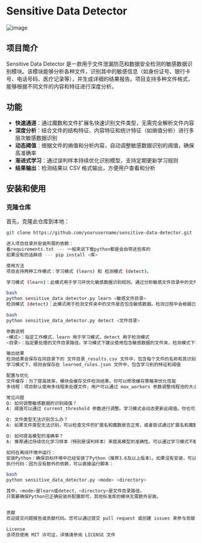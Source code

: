 # Sensitive Data Detector
![image](https://github.com/user-attachments/assets/de65f157-d1a8-49c2-83ba-2567caecb04b)

## 项目简介
Sensitive Data Detector 是一款用于文件泄漏防范和数据安全检测的敏感数据识别模块。该模块能够分析各种文件，识别其中的敏感信息（如身份证号、银行卡号、电话号码、医疗记录等），并生成详细的结果报告。项目支持多种文件格式，能够根据不同文件的内容和特征进行深度分析。

## 功能
- **快速通道**：通过魔数和文件扩展名快速识别文件类型，无需完全解析文件内容
- **深度分析**：结合文件的结构特征、内容特征和统计特征（如熵值分析）进行多层次敏感数据识别
- **动态阈值**：根据文件的熵值和分析内容，自动调整敏感数据识别的阈值，确保高准确率
- **渐进式学习**：通过误判样本持续优化识别模型，支持定期更新学习规则
- **结果输出**：检测结果以 CSV 格式输出，方便用户查看和分析

## 安装和使用

### 克隆仓库
首先，克隆此仓库到本地：
```bash
git clone https://github.com/yourusername/sensitive-data-detector.git

进入项目目录并安装所需的依赖：
看requirements.txt --- 一般来说下载python都是会自带这些库的
如果没有的话麻烦 --- pip install <库>

使用方法
项目支持两种工作模式：学习模式 (learn) 和 检测模式 (detect)。

学习模式 (learn)：此模式用于学习并优化敏感数据识别规则。通过分析敏感文件目录中的文件，模块会提取特征并生成规则，供后续检测使用

bash
python sensitive_data_detector.py learn <敏感文件目录>
检测模式 (detect)：此模式用于检测文件夹中的文件是否包含敏感数据。检测过程中会根据已学习的规则进行分析，并生成检测报告

bash
python sensitive_data_detector.py detect <文件目录>

参数说明
<模式>：指定工作模式，learn 用于学习模式，detect 用于检测模式
<目录>：指定要处理的文件目录路径。学习模式下建议使用包含敏感数据的文件夹，检测模式下可以是任意文件夹

输出结果
检测结果会保存在同目录下的 文件目录_results.csv 文件中，包含每个文件的名称和其识别类型（敏感或常规）
学习模式下，规则会保存在 learned_rules.json 文件中，包含学习到的特征和阈值

配置与优化
文件缓存：为了提高效率，模块会缓存文件检测结果。你可以修改缓存策略来优化性能
多线程：项目默认使用多线程来处理文件，用户可以通过 max_workers 参数调整线程池的大小

常见问题
Q: 如何调整敏感数据的识别阈值？
A: 阈值可以通过 current_threshold 参数进行调整。学习模式会动态更新此阈值。你也可以手动修改 learned_rules.json 文件中的 threshold 值

Q: 文件类型无法识别怎么办？
A: 如果文件类型无法识别，可以检查文件的扩展名和魔数是否正常，或者尝试通过扩展名和魔数进行自定义识别

Q: 如何提高模型的准确率？
A: 推荐通过持续优化学习样本（特别是误判样本）来提高模型的准确性。可以通过学习模式不断优化模型规则

如何在离线环境中运行：
安装Python：确保目标环境中已经安装了Python（推荐3.6及以上版本）。如果没有安装，可以下载Python安装包并在离线环境中安装。
执行代码：因为没有额外的依赖，可以直接运行脚本：

bash
python sensitive_data_detector.py <mode> <directory>

其中，<mode>是learn或detect，<directory>是文件目录路径。
只需要确保Python已正确安装并配置即可，其他标准库的模块无需额外安装。


贡献
欢迎提交问题报告或贡献代码。您可以通过提交 pull request 或创建 issues 来参与贡献

License
该项目使用 MIT 许可证，详情请参阅 LICENSE 文件
